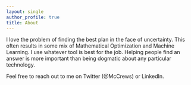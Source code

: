 ```yaml
---
layout: single
author_profile: true
title: About
---
```


I love the problem of finding the best plan in the face of uncertainty. This often results in some mix of Mathematical Optimization and Machine Learning. I use whatever tool is best for the job. Helping people find an answer is more important than being dogmatic about any particular technology.

Feel free to reach out to me on Twitter (@McCrews) or LinkedIn.
